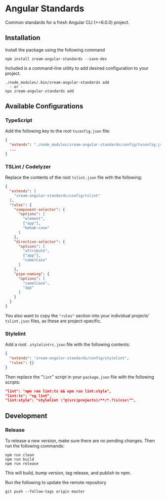 # Angular Standards

Common standards for a fresh Angular CLI (>=6.0.0) project.

## Installation

Install the package using the following command

```
npm install zream-angular-standards --save-dev
```

Included is a command-line utility to add desired configuration to your project.

```
./node_modules/.bin/zream-angular-standards add
  - or -
npx zream-angular-standards add
```

## Available Configurations

### TypeScript

Add the following key to the root `tsconfig.json` file:

```json
{
  "extends": "./node_modules/zream-angular-standards/config/tsconfig.json",
  ...
}
```

### TSLint / Codelyzer

Replace the contents of the root `tslint.json` file with the following:

```json
{
  "extends": [
    "zream-angular-standards/config/tslint"
  ],
  "rules": {
    "component-selector": {
      "options": [
        "element",
        ["app"],
        "kebab-case"
      ]
    },
    "directive-selector": {
      "options": [
        "attribute",
        ["app"],
        "camelCase"
      ]
    },
    "pipe-naming": {
      "options": [
        "camelCase",
        "app"
      ]
    }
  }
}
```

You also want to copy the `"rules"` section into your individual projects' `tslint.json` files, as these are project-specific.

### Stylelint

Add a root `.stylelintrc.json` file with the following contents:

```json
{
  "extends": "zream-angular-standards/config/stylelint",
  "rules": {}
}
```

Then replace the "`lint`" script in your `package.json` file with the following scripts:

```json
"lint": "npm run lint:ts && npm run lint:style",
"lint:ts": "ng lint",
"lint:style": "stylelint \"@(src|projects)/**/*.?(s)css\"",
```

## Development

### Release

To release a new version, make sure there are no pending changes. Then run the following commands:

```
npm run clean
npm run build
npm run release
```
This will build, bump version, tag release, and publish to npm.

Run the following to update the remote repository
```
git push --follow-tags origin master
```

